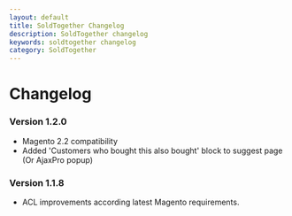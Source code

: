 ```yaml
---
layout: default
title: SoldTogether Changelog
description: SoldTogether changelog
keywords: soldtogether changelog
category: SoldTogether
---
```


# Changelog

### Version 1.2.0

 -  Magento 2.2 compatibility
 -  Added 'Customers who bought this also bought' block to suggest page (Or AjaxPro popup)

### Version 1.1.8

 -  ACL improvements according latest Magento requirements.
